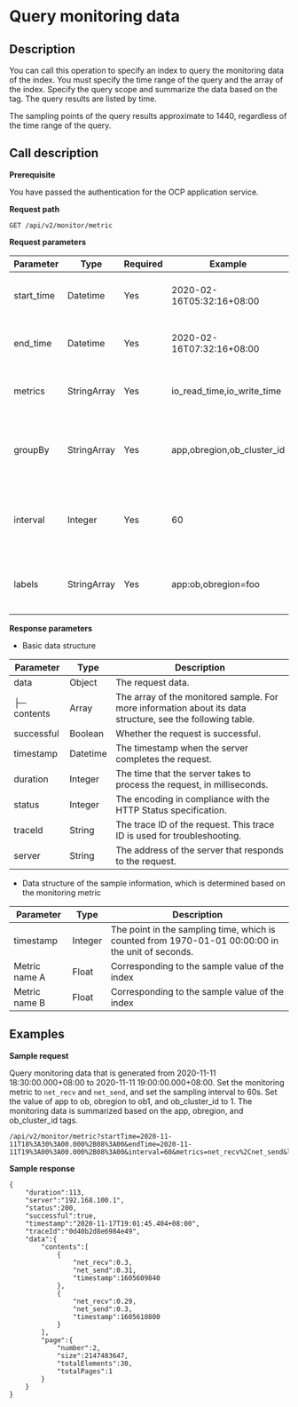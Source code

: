 Query monitoring data
==========================================



**Description**
------------------------------------

You can call this operation to specify an index to query the monitoring data of the index. You must specify the time range of the query and the array of the index. Specify the query scope and summarize the data based on the tag. The query results are listed by time.

The sampling points of the query results approximate to 1440, regardless of the time range of the query.

**Call description**
-----------------------------------------

**Prerequisite**

You have passed the authentication for the OCP application service.

**Request path**

`GET /api/v2/monitor/metric`

**Request parameters**


| Parameter  |    Type     | Required |          Example           |                         Description                          |
|------------|-------------|----------|----------------------------|--------------------------------------------------------------|
| start_time | Datetime    | Yes      | 2020-02-16T05:32:16+08:00  | The start time of the monitoring data.                       |
| end_time   | Datetime    | Yes      | 2020-02-16T07:32:16+08:00  | The end time of the monitoring data.                         |
| metrics    | StringArray | Yes      | io_read_time,io_write_time | The array of the monitoring metric.                          |
| groupBy    | StringArray | Yes      | app,obregion,ob_cluster_id | The tag used for summarizing the monitoring data.            |
| interval   | Integer     | Yes      | 60                         | The interval of the monitoring data, in the unit of seconds. |
| labels     | StringArray | Yes      | app:ob,obregion=foo        | The filter condition of the monitoring data.                 |



**Response parameters**

* Basic data structure






|  Parameter  |   Type   |                                                Description                                                 |
|-------------|----------|------------------------------------------------------------------------------------------------------------|
| data        | Object   | The request data.                                                                                          |
| ├─ contents | Array    | The array of the monitored sample. For more information about its data structure, see the following table. |
| successful  | Boolean  | Whether the request is successful.                                                                         |
| timestamp   | Datetime | The timestamp when the server completes the request.                                                       |
| duration    | Integer  | The time that the server takes to process the request, in milliseconds.                                    |
| status      | Integer  | The encoding in compliance with the HTTP Status specification.                                             |
| traceId     | String   | The trace ID of the request. This trace ID is used for troubleshooting.                                    |
| server      | String   | The address of the server that responds to the request.                                                    |





* Data structure of the sample information, which is determined based on the monitoring metric






|   Parameter   |  Type   |                                            Description                                            |
|---------------|---------|---------------------------------------------------------------------------------------------------|
| timestamp     | Integer | The point in the sampling time, which is counted from 1970-01-01 00:00:00 in the unit of seconds. |
| Metric name A | Float   | Corresponding to the sample value of the index                                                    |
| Metric name B | Float   | Corresponding to the sample value of the index                                                    |



**Examples**
---------------------------------

**Sample request**

Query monitoring data that is generated from 2020-11-11 18:30:00.000+08:00 to 2020-11-11 19:00:00.000+08:00. Set the monitoring metric to `net_recv` and `net_send`, and set the sampling interval to 60s. Set the value of app to ob, obregion to ob1, and ob_cluster_id to 1. The monitoring data is summarized based on the app, obregion, and ob_cluster_id tags.

```code
/api/v2/monitor/metric?startTime=2020-11-11T18%3A30%3A00.000%2B08%3A00&endTime=2020-11-11T19%3A00%3A00.000%2B08%3A00&interval=60&metrics=net_recv%2Cnet_send&labels=app%3Aob%2Cobregion%3Aob1%2Cob_cluster_id%3A1&groupBy=app%2Cobregion%2Cob_cluster_id
```



**Sample response**

```code
{
    "duration":113,
    "server":"192.168.100.1",
    "status":200,
    "successful":true,
    "timestamp":"2020-11-17T19:01:45.404+08:00",
    "traceId":"0d40b2d8e6984e49",
    "data":{
        "contents":[
            {
                "net_recv":0.3,
                "net_send":0.31,
                "timestamp":1605609840
            },
            {
                "net_recv":0.29,
                "net_send":0.3,
                "timestamp":1605610800
            }
        ],
        "page":{
            "number":2,
            "size":2147483647,
            "totalElements":30,
            "totalPages":1
        }
    }
}
```
